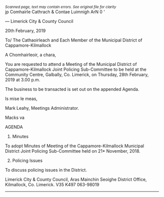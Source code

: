 *<small>Scanned page, text may contain errors. See original file for clarity</small>*  
jp Comhairle Cathrach
& Contae Luimnigh
ArN 0 ‘

— Limerick City
& County Council

20th February, 2019

To/ The Cathaoirleach and Each Member of the Municipal District of Cappamore-Kilmallock

A Chomhairleoir, a chara,

You are requested to attend a Meeting of the Municipal District of Cappamore-Kilmallock Joint
Policing Sub-Committee to be held at the Community Centre, Galbally, Co. Limerick, on
Thursday, 28th February, 2019 at 3.00 p.m.

The business to be transacted is set out on the appended Agenda.

Is mise le meas,

Mark Leahy,
Meetings Administrator.

Macks
va

AGENDA

1. Minutes

To adopt Minutes of Meeting of the Cappamore-Kilmallock Municipal District Joint Policing
Sub-Committee held on 21* November, 2018.

2. Policing Issues

To discuss policing issues in the District.

Limerick City & County Council, Aras Mainchin Seoighe District Office,
Kilmallock, Co. Limerick. V35 K497 063-98019

---
